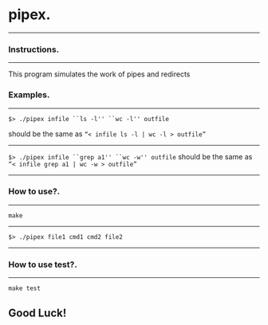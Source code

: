 # pipex.
-------------

### Instructions.
---------------

This program simulates the work of pipes and redirects

### Examples.
------------------------------

 `$> ./pipex infile ``ls -l'' ``wc -l'' outfile`

should be the same as `“< infile ls -l | wc -l > outfile”`
***
`$> ./pipex infile ``grep a1'' ``wc -w'' outfile`
should be the same as `“< infile grep a1 | wc -w > outfile”`
***

### How to use?.
------------------------------

`make`
***
`$> ./pipex file1 cmd1 cmd2 file2`
***

### How to use test?.
------------------------------

`make test`
## Good Luck!

